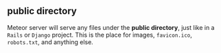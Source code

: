 ## public directory

Meteor server will serve any files under the **public directory**, just like in a `Rails` or `Django` project.
This is the place for images, `favicon.ico`, `robots.txt`, and anything else.
